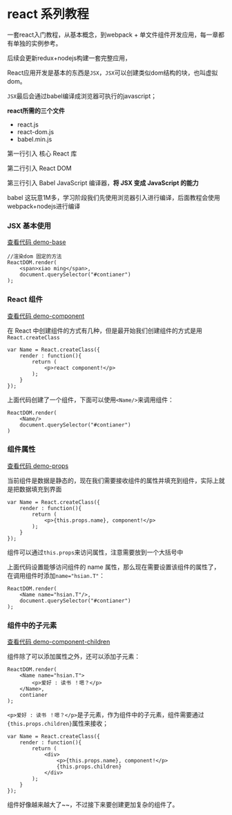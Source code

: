 # react 系列教程

一套react入门教程，从基本概念，到webpack + 单文件组件开发应用，每一章都有单独的实例参考。

后续会更新redux+nodejs构建一套完整应用，

React应用开发是基本的东西是`JSX`，`JSX`可以创建类似dom结构的块，也叫虚拟dom。
 
`JSX`最后会通过babel编译成浏览器可执行的javascript；

**react所需的三个文件**

- react.js       
- react-dom.js
- babel.min.js

第一行引入 核心 React 库

第二行引入 React DOM 

第三行引入 Babel JavaScript 编译器，**将 JSX 变成 JavaScript 的能力** 

babel 这玩意1M多，学习阶段我们先使用浏览器引入进行编译，后面教程会使用webpack+nodejs进行编译

### JSX 基本使用

<a href="https://github.com/hsian/react-tutorial/blob/master/demo/demo-base.html">查看代码 demo-base</a>

	//渲染dom 固定的方法
	ReactDOM.render(
		<span>xiao ming</span>,
		document.querySelector("#contianer")
	);	

### React 组件

<a href="https://github.com/hsian/react-tutorial/blob/master/demo/demo-component.html">查看代码 demo-component</a>

在 React 中创建组件的方式有几种，但是最开始我们创建组件的方式是用 `React.createClass`

	var Name = React.createClass({
		render : function(){
			return (
				<p>react component!</p>
			);
		}
	});

上面代码创建了一个组件，下面可以使用`<Name/>`来调用组件：

	ReactDOM.render(
		<Name/>
		document.querySelector("#contianer")
	)

### 组件属性

<a href="https://github.com/hsian/react-tutorial/blob/master/demo/demo-props.html">查看代码 demo-props</a>

当前组件是数据是静态的，现在我们需要接收组件的属性并填充到组件，实际上就是把数据填充到界面

	var Name = React.createClass({
		render : function(){
			return (
				<p>{this.props.name}, component!</p>
			);
		}
	});

组件可以通过`this.props`来访问属性，注意需要放到一个大括号中

上面代码设置能够访问组件的 name 属性，那么现在需要设置该组件的属性了，在调用组件时添加`name="hsian.T"`：

	ReactDOM.render( 
		<Name name="hsian.T"/>, 
		document.querySelector("#contianer") 
	);

### 组件中的子元素

<a href="https://github.com/hsian/react-tutorial/blob/master/demo/demo-component-children.html">查看代码 demo-component-children</a>

组件除了可以添加属性之外，还可以添加子元素：

	ReactDOM.render( 
		<Name name="hsian.T">
			<p>爱好 : 读书 ！嗯？</p>
		</Name>, 
		contianer 
	);

`<p>爱好 : 读书 ！嗯？</p>`是子元素，作为组件中的子元素，组件需要通过`{this.props.children}`属性来接收；

	var Name = React.createClass({
		render : function(){
			return (
				<div>
					<p>{this.props.name}, component!</p>
					{this.props.children}
				</div>
			);
		}
	});

组件好像越来越大了~~，不过接下来要创建更加复杂的组件了。


	








